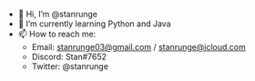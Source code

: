 - 👋 Hi, I’m @stanrunge
- 🌱 I’m currently learning Python and Java
- 📫 How to reach me:
  - Email: stanrunge03@gmail.com / stanrunge@icloud.com
  - Discord: Stan#7652
  - Twitter: @stanrunge

<!---
stanrunge/stanrunge is a ✨ special ✨ repository because its `README.md` (this file) appears on your GitHub profile.
You can click the Preview link to take a look at your changes.
--->
